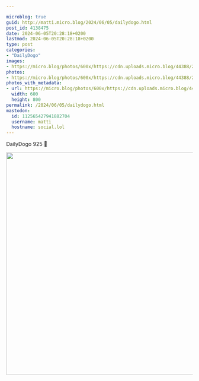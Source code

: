 ```yaml
---

microblog: true
guid: http://matti.micro.blog/2024/06/05/dailydogo.html
post_id: 4138475
date: 2024-06-05T20:28:18+0200
lastmod: 2024-06-05T20:28:18+0200
type: post
categories:
- "DailyDogo"
images:
- https://micro.blog/photos/600x/https://cdn.uploads.micro.blog/44388/2024/46f97048aac949eb9a679ce88bde92e9.jpg
photos:
- https://micro.blog/photos/600x/https://cdn.uploads.micro.blog/44388/2024/46f97048aac949eb9a679ce88bde92e9.jpg
photos_with_metadata:
- url: https://micro.blog/photos/600x/https://cdn.uploads.micro.blog/44388/2024/46f97048aac949eb9a679ce88bde92e9.jpg
  width: 600
  height: 800
permalink: /2024/06/05/dailydogo.html
mastodon:
  id: 112565427941882704
  username: matti
  hostname: social.lol
---
```

DailyDogo 925 🐶

<img src="https://micro.blog/photos/600x/https://blog.martin-haehnel.de/uploads/2024/46f97048aac949eb9a679ce88bde92e9.jpg" width="600" alt="" />
